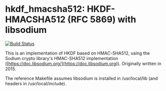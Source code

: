 # hkdf_hmacsha512: HKDF-HMACSHA512 (RFC 5869) with libsodium

[![Build Status](https://github.com/syncom/hkdf_hmacsha512/actions/workflows/build.yml/badge.svg)](https://github.com/syncom/hkdf_hmacsha512/actions/workflows/build.yml)

This is an implementation of HKDF based on HMAC-SHA512, using the Sodium
crypto library's HMAC-SHA512 implementation
([https://doc.libsodium.org/](https://doc.libsodium.org)). Originally
written in 2015.

The reference Makefile assumes libsodium is installed in /usr/local/lib
(and headers in /usr/local/include).